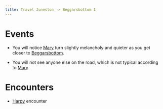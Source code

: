 ```yaml
---
title: Travel Juneston -> Beggarsbottom 1
---
```


# Events

- You will notice [Mary](../characters/mary-tanner.md) turn slightly melancholy and quieter as you get closer to [Beggarsbottom](../places/beggarsbottom/story.md).

- You will not see anyone else on the road, which is not typical according to [Mary](../characters/mary-tanner.md)

# Encounters

- [Harpy](encounters/juneston-to-beggarsbottom-harpy.md) encounter

